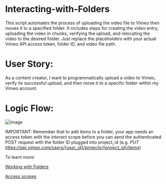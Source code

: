 # Interacting-with-Folders
This script automates the process of uploading the video file to Vimeo then moves it to a specified folder. It includes steps for creating the video entry, uploading the video in chunks, verifying the upload, and relocating the video to the desired folder. Just replace the placeholders with your actual Vimeo API access token, folder ID, and video file path.

# User Story:
As a content creator, I want to programmatically upload a video to Vimeo, verify its successful upload, and then move it to a specific folder within my Vimeo account.
# Logic Flow:
![image](https://github.com/josev2046/Interacting-with-Folders/assets/15835851/295601f6-716f-470c-93b0-d70b5eb06e15)

IMPORTANT: Remember that to add items to a folder, your app needs an access token with the _interact_ scope before you can send the authenticated POST request with the folder ID plugged into project_id (e.g. _PUT https://api.vimeo.com/users/{user_id}/projects/{project_id}/items_)

To learn more:

[Working with Folders ](https://developer.vimeo.com/api/guides/folders)

[Access scopes ](https://developer.vimeo.com/api/authentication#table-1)
